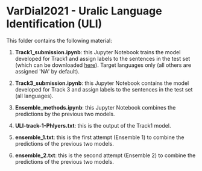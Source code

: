 # VarDial2021 - Uralic Language Identification (ULI)

This folder contains the following material:

1. **Track1_submission.ipynb**: this Jupyter Notebook trains the model developed for Track1 and assign labels to the sentences in the test set (which can be downloaded [here](http://www.suki.ling.helsinki.fi/ULI2020/ULI2020_test.zip)). Target languages only (all others are assigned 'NA' by default). 

2. **Track3_submission.ipynb**: this Jupyter Notebook contains the model developed for Track 3 and assign labels to the sentences in the test set (all languages).

3. **Ensemble_methods.ipynb**: this Jupyter Notebook combines the predictions by the previous two models.

4. **ULI-track-1-Phlyers.txt**: this is the output of the Track1 model.

5. **ensemble_1.txt**: this is the first attempt (Ensemble 1) to combine the predictions of the previous two models.

6. **ensemble_2.txt**: this is the second attempt (Ensemble 2) to combine the predictions of the previous two models.

